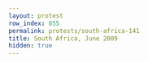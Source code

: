 ```yaml
---
layout: protest
row_index: 855
permalink: protests/south-africa-141
title: South Africa, June 2009
hidden: true
---
```

